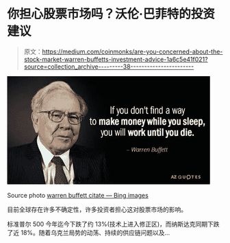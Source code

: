 # 你担心股票市场吗？沃伦·巴菲特的投资建议

> 原文：<https://medium.com/coinmonks/are-you-concerned-about-the-stock-market-warren-buffetts-investment-advice-1a6c5e41f021?source=collection_archive---------38----------------------->

![](img/808c1f7b42c5f59ecaef20c1a68ed319.png)

Source photo [warren buffett citate — Bing images](https://www.bing.com/images/search?view=detailV2&ccid=PtCs6yjE&id=910FC86D877DC8F4E0FB22A8D6B4E3A84A2659A7&thid=OIP.PtCs6yjEh6JyXq4sChhInQHaD8&mediaurl=https%3a%2f%2fwww.azquotes.com%2fvangogh-image-quotes%2f87%2f85%2fQuotation-Warren-Buffett-If-you-don-t-find-a-way-to-make-money-87-85-65.jpg&cdnurl=https%3a%2f%2fth.bing.com%2fth%2fid%2fR.3ed0aceb28c487a2725eae2c0a18489d%3frik%3dp1kmSqjjtNaoIg%26pid%3dImgRaw%26r%3d0&exph=640&expw=1200&q=warren+buffett+citate&simid=608022427117973302&FORM=IRPRST&ck=D212BA539AD9A74FAED70A4B13409752&selectedIndex=0&ajaxhist=0&ajaxserp=0)

目前全球存在许多不确定性，许多投资者担心这对股票市场的影响。

标准普尔 500 今年迄今下跌了约 13%(技术上进入修正区)，而纳斯达克同期下跌了近 18%。随着乌克兰局势的动荡、持续的供应链问题以及…